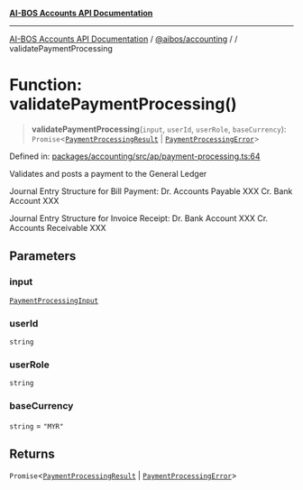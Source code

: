 [**AI-BOS Accounts API Documentation**](../../../README.md)

***

[AI-BOS Accounts API Documentation](../../../README.md) / [@aibos/accounting](../README.md) / [](../README.md) / validatePaymentProcessing

# Function: validatePaymentProcessing()

> **validatePaymentProcessing**(`input`, `userId`, `userRole`, `baseCurrency`): `Promise`\<[`PaymentProcessingResult`](../interfaces/PaymentProcessingResult.md) \| [`PaymentProcessingError`](../interfaces/PaymentProcessingError.md)\>

Defined in: [packages/accounting/src/ap/payment-processing.ts:64](https://github.com/pohlai88/accounts/blob/48103fb36d28b2b9bfb33472b6de2f719773cde9/packages/accounting/src/ap/payment-processing.ts#L64)

Validates and posts a payment to the General Ledger

Journal Entry Structure for Bill Payment:
Dr. Accounts Payable                XXX
    Cr. Bank Account                    XXX

Journal Entry Structure for Invoice Receipt:
Dr. Bank Account                    XXX
    Cr. Accounts Receivable             XXX

## Parameters

### input

[`PaymentProcessingInput`](../interfaces/PaymentProcessingInput.md)

### userId

`string`

### userRole

`string`

### baseCurrency

`string` = `"MYR"`

## Returns

`Promise`\<[`PaymentProcessingResult`](../interfaces/PaymentProcessingResult.md) \| [`PaymentProcessingError`](../interfaces/PaymentProcessingError.md)\>
